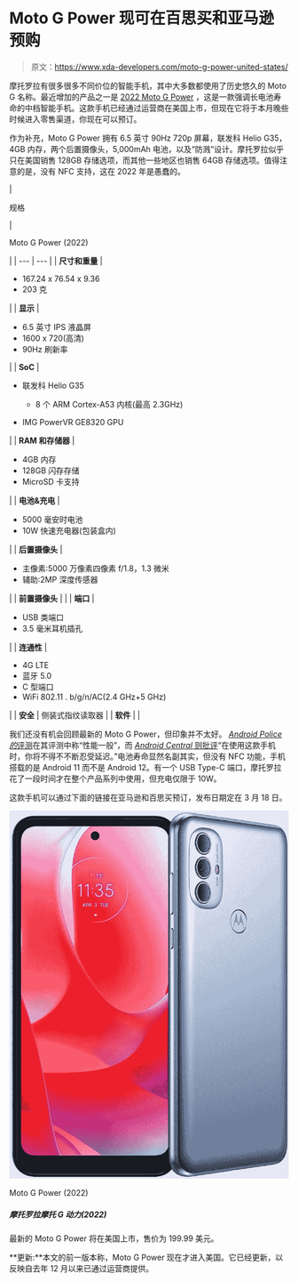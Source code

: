 # Moto G Power 现可在百思买和亚马逊预购

> 原文：<https://www.xda-developers.com/moto-g-power-united-states/>

摩托罗拉有很多很多不同价位的智能手机，其中大多数都使用了历史悠久的 Moto G 名称。最近增加的产品之一是 [2022 Moto G Power](https://www.xda-developers.com/motorolas-new-moto-g-power-packs-a-50mp-camera-and-5000mah-battery/) ，这是一款强调长电池寿命的中档智能手机。这款手机已经通过运营商在美国上市，但现在它将于本月晚些时候进入零售渠道，你现在可以预订。

作为补充，Moto G Power 拥有 6.5 英寸 90Hz 720p 屏幕，联发科 Helio G35，4GB 内存，两个后置摄像头，5,000mAh 电池，以及“防溅”设计。摩托罗拉似乎只在美国销售 128GB 存储选项，而其他一些地区也销售 64GB 存储选项。值得注意的是，没有 NFC 支持，这在 2022 年是愚蠢的。

| 

规格

 | 

Moto G Power (2022)

 |
| --- | --- |
| **尺寸和重量** | 

*   167.24 x 76.54 x 9.36
*   203 克

 |
| **显示** | 

*   6.5 英寸 IPS 液晶屏
*   1600 x 720(高清)
*   90Hz 刷新率

 |
| **SoC** | 

*   联发科 Helio G35
    *   8 个 ARM Cortex-A53 内核(最高 2.3GHz)

*   IMG PowerVR GE8320 GPU

 |
| **RAM 和存储器** | 

*   4GB 内存
*   128GB 闪存存储
*   MicroSD 卡支持

 |
| **电池&充电** | 

*   5000 毫安时电池
*   10W 快速充电器(包装盒内)

 |
| **后置摄像头** | 

*   主像素:5000 万像素四像素 f/1.8，1.3 微米
*   辅助:2MP 深度传感器

 |
| **前置摄像头** |  |
| **端口** | 

*   USB 类端口
*   3.5 毫米耳机插孔

 |
| **连通性** | 

*   4G LTE
*   蓝牙 5.0
*   C 型端口
*   WiFi 802.11 . b/g/n/AC(2.4 GHz+5 GHz)

 |
| **安全** | 侧装式指纹读取器 |
| **软件** |  |

我们还没有机会回顾最新的 Moto G Power，但印象并不太好。 [*Android Police 的*评测](https://www.androidpolice.com/moto-g-power-2022-review/)在其评测中称“性能一般”，而 [*Android Central* 则批评](https://www.androidcentral.com/motorola-g-power-2022-review)“在使用这款手机时，你将不得不不断忍受延迟。”电池寿命显然名副其实，但没有 NFC 功能，手机搭载的是 Android 11 而不是 Android 12。有一个 USB Type-C 端口，摩托罗拉花了一段时间才在整个产品系列中使用，但充电仅限于 10W。

这款手机可以通过下面的链接在亚马逊和百思买预订，发布日期定在 3 月 18 日。

 <picture>![The Moto G Power (2022) comes with a 6.5-inch 90Hz 720p screen, a MediaTek Helio G35, a massive 5,000 mAh battery, and more.](img/adb799c8bd3caddbd263b04b048ec1bb.png)</picture> 

Moto G Power (2022)

##### 摩托罗拉摩托 G 动力(2022)

最新的 Moto G Power 将在美国上市，售价为 199.99 美元。

**更新:**本文的前一版本称，Moto G Power 现在才进入美国。它已经更新，以反映自去年 12 月以来已通过运营商提供。